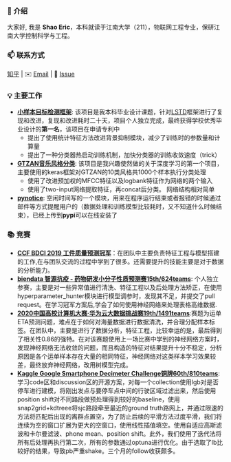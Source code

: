 ### 👋 介绍

大家好, 我是 **Shao Eric**，本科就读于江南大学（211），物联网工程专业，保研江南大学控制科学与工程。

### 📫 联系方式

[知乎](https://www.zhihu.com/people/shaoeric) |  ✉️ [Email](mailto:shaoeric@foxmail.com) | 💬 [Issue](https://github.com/shaoeric/shaoeric/issues) 

### 💡 主要工作

- [**小样本目标检测框架**](https://github.com/shaoeric/modified_LSTD_pytorch): 该项目是我本科毕业设计课题，针对[LSTD](https://ojs.aaai.org/index.php/AAAI/article/view/11716)框架进行了复现和改进，复现和改进耗时二十天，项目个人独立完成，最终获得学校优秀毕业设计的**第一名**，该项目在申请专利中
  - 提出了使用统计特征方法改进背景抑制模块，减少了训练时的参数量和计算量
  - 提出了一种分类器热启动训练机制，加快分类器的训练收敛速度（trick）
- [**GTZAN音乐风格分类**](https://github.com/shaoeric/musical_genres_classification): 该项目是我兴趣使然做的关于深度学习的第一个项目，主要使用的keras框架对GTZAN的10类风格共1000个样本执行分类处理
  - 使用了改进预加权的MFCC特征以及logbank特征作为网络的两个输入
  - 使用了two-input网络提取特征，再concat后分类。 网络结构相对简单
- [**pynotice**](https://github.com/shaoeric/pynotice): 空闲时间写的一个模块，用来在程序运行结束或者报错的时候通过邮件等方式提醒用户的（数据处理和训练模型比较耗时，又不知道什么时候结束），已经上传到**pypi**可以在线安装了

### 📚 竞赛

- [**CCF BDCI 2019 工件质量预测冠军**](https://discussion.datafountain.cn/questions/2234/answers/23331)：在团队中主要负责特征工程与模型搭建的工作,在与团队交流的过程中学到了很多。还需要提升的技能主要是对于数据的分析能力。
- [**biendata 智源抗疫 - 药物研发小分子性质预测赛15th/624teams**](https://www.biendata.xyz/competition/molecule/final-leaderboard/): 个人独立参赛，主要是对一些异常值进行清洗、特征工程以及后处理方法矫正，在使用hyperparameter_hunter模块进行模型调参时，发现其不足，并提交了pull request。在学习冠军方案后,学会了如何使用神经网络来处理表格高维数据.
- [**2020中国高校计算机大赛·华为云大数据挑战赛19th/1491teams**](https://competition.huaweicloud.com/information/1000037843/bdc2020?track=107):赛题为运单ETA预测问题，难点在于如何对海量数据进行数据清洗，并合理分配样本标签。在团队中，主要是进行了数据分析，特征工程，比较幸运的是，最后得到了相关性0.86的强特。在对该赛题使用上一场比赛中学到的神经网络方案时，发现神经网络无法收敛的问题，而且构造的特征对结果提升十分不稳定，分析原因是各个运单样本存在大量的相同特征，神经网络对这类样本学习效果较差，最终放弃神经网络，改用树模型完成。
- [**Kaggle Google Smartphone Decimeter Challenge铜牌60th/810teams**](https://www.kaggle.com/c/google-smartphone-decimeter-challenge/overview): 学习code区和discussion区的开源方案，对每一个collection使用lgb对是否停车进行建模，将刚出发点与要停车点中间的行驶区域过滤出来，然后使用position shift对不同路段做预处理得到较好的baseline，使用snap2grid+kdtreee将sjc路段牵至最近的ground truth路网上，并通过限速的方法将匹配后出现的离群点置空，为了防止后续的平滑方法过度平滑，我们将连续为空的窗口扩展为更大的空窗口，使用线性插值填空。使用自适应高斯滤波和卡尔曼滤波、phone mean、position shift。此外，我们使用了迭代法将所有后处理再执行第二次，所有的参数通过optuna进行优化。由于选取了lb比较好的结果，导致pb严重shake。三个月的follow收获颇多。
